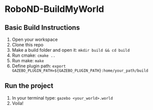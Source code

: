 # RoboND-BuildMyWorld

## Basic Build Instructions

1. Open your workspace
2. Clone this repo
3. Make a build folder and open it: `mkdir build && cd build`
4. Run cmake: `cmake ..`
5. Run make: `make`
6. Define plugin path: `export GAZEBO_PLUGIN_PATH=${GAZEBO_PLUGIN_PATH}:home/your_path/build`

## Run the project

1. In your terminal type: `gazebo <your_world>.world`
2. Voila!
